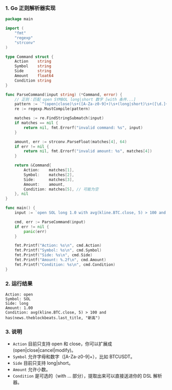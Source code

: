 ### 1. Go 正则解析器实现

```go
package main

import (
	"fmt"
	"regexp"
	"strconv"
)

type Command struct {
	Action    string
	Symbol    string
	Side      string
	Amount    float64
	Condition string
}

func ParseCommand(input string) (*Command, error) {
	// 正则：匹配 open SYMBOL long|short 数字 [with 条件...]
	pattern := `^(open|close)\s+([A-Za-z0-9]+)\s+(long|short)\s+([\d.]+)(?:\s+with\s+(.+))?$`
	re := regexp.MustCompile(pattern)

	matches := re.FindStringSubmatch(input)
	if matches == nil {
		return nil, fmt.Errorf("invalid command: %s", input)
	}

	amount, err := strconv.ParseFloat(matches[4], 64)
	if err != nil {
		return nil, fmt.Errorf("invalid amount: %s", matches[4])
	}

	return &Command{
		Action:    matches[1],
		Symbol:    matches[2],
		Side:      matches[3],
		Amount:    amount,
		Condition: matches[5], // 可能为空
	}, nil
}

func main() {
	input := `open SOL long 1.0 with avg(kline.BTC.close, 5) > 100 and has(news.theblockbeats.last_title, "新高")`

	cmd, err := ParseCommand(input)
	if err != nil {
		panic(err)
	}

	fmt.Printf("Action: %s\n", cmd.Action)
	fmt.Printf("Symbol: %s\n", cmd.Symbol)
	fmt.Printf("Side: %s\n", cmd.Side)
	fmt.Printf("Amount: %.2f\n", cmd.Amount)
	fmt.Printf("Condition: %s\n", cmd.Condition)
}
```

### 2. 运行结果
```vbnet
Action: open
Symbol: SOL
Side: long
Amount: 1.00
Condition: avg(kline.BTC.close, 5) > 100 and has(news.theblockbeats.last_title, "新高")
```

### 3. 说明
- `Action` 目前只支持 open 和 close，你可以扩展成 (open|close|cancel|modify)。
- `Symbol` 允许字母和数字（[A-Za-z0-9]+），比如 BTCUSDT。
- `Side` 目前只支持 long|short。
- `Amount` 允许小数。
- `Condition` 是可选的（with ... 部分），提取出来可以直接送进你的 DSL 解析器。
